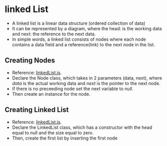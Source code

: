 <h1>linked List</h1>

- A linked list is a linear data structure (ordered collection of data)
- It can be represented by a diagram, where the head: is the working data and next: the reference to the next data.
- In simple words, a linked list consists of nodes where each node contains a data field and a reference(link) to the next node in the list.

<h2>Creating Nodes</h2>

- Reference: [linkedList.js](linkedList.js).
- Declare the Node class, which takes in 2 parameters (data, next), where _data_ is the actual working data and _next_ is the pointer to the next node.
- If there is no preceeding node set the next variable to _null_.
- Then create an instance for the node.

<h2>Creating Linked List</h2>

- Reference: [linkedList.js](linkedList.js).
- Declare the LinkedList class, which has a constructor with the head equal to null and the size equal to zero.
- Then, create the first list by inserting the first node
